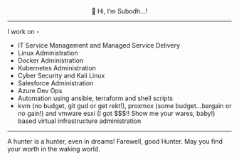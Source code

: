 <div align="center"> 👋 Hi, I’m Subodh...! </div>

---
I work on -

- IT Service Management and Managed Service Delivery
- Linux Administration
- Docker Administration
- Kubernetes Administration
- Cyber Security and Kali Linux
- Salesforce Administration
- Azure Dev Ops
- Automation using ansible, terraform and shell scripts
- kvm (no budget, git gud or get rekt!), proxmox (some budget...bargain or no gain!) and vmware esxi (I got $$$!! Show me your wares, baby!) based virtual infrastructure administration

---
A hunter is a hunter, even in dreams!
Farewell, good Hunter. May you find your worth in the waking world.
